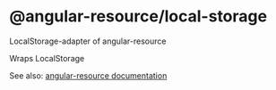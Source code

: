 # @angular-resource/local-storage
LocalStorage-adapter of angular-resource

Wraps LocalStorage

See also: [angular-resource documentation](https://github.com/tamtakoe/oi-angular-resource)
